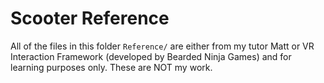 # Scooter Reference

All of the files in this folder `Reference/` are either from my tutor Matt or VR Interaction Framework (developed by Bearded Ninja Games) and for learning purposes only. These are NOT my work.